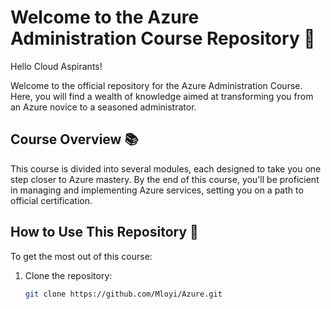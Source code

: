 # Welcome to the Azure Administration Course Repository 🚀

Hello Cloud Aspirants!

Welcome to the official repository for the Azure Administration Course. Here, you will find a wealth of knowledge aimed at transforming you from an Azure novice to a seasoned administrator.

## Course Overview 📚

This course is divided into several modules, each designed to take you one step closer to Azure mastery. By the end of this course, you'll be proficient in managing and implementing Azure services, setting you on a path to official certification.

## How to Use This Repository 🧭

To get the most out of this course:

1. Clone the repository:
   ```bash
   git clone https://github.com/Mloyi/Azure.git

